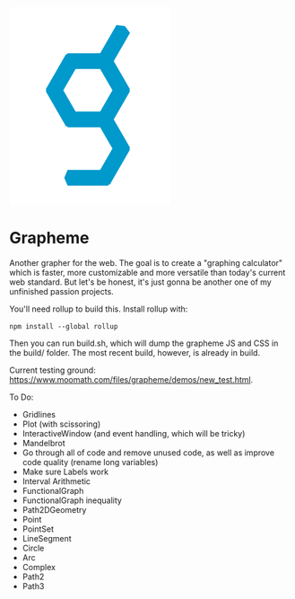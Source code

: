![grapheme logo](./theory/marketing_theory/grapheme_logo.svg)

# Grapheme
Another grapher for the web. The goal is to create a "graphing calculator" which is faster, more customizable and more versatile than today's current web standard. But let's be honest, it's just gonna be another one of my unfinished passion projects.

You'll need rollup to build this. Install rollup with:

```
npm install --global rollup
```

Then you can run build.sh, which will dump the grapheme JS and CSS in the build/ folder. The most recent build, however, is already in build.

Current testing ground: https://www.moomath.com/files/grapheme/demos/new_test.html.


To Do:

- Gridlines
- Plot (with scissoring)
- InteractiveWindow (and event handling, which will be tricky)
- Mandelbrot
- Go through all of code and remove unused code, as well as improve code quality (rename long variables)
- Make sure Labels work
- Interval Arithmetic
- FunctionalGraph
- FunctionalGraph inequality
- Path2DGeometry
- Point
- PointSet
- LineSegment
- Circle
- Arc
- Complex
- Path2
- Path3
